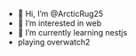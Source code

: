 - 👋 Hi, I’m @ArcticRug25
- 👀 I’m interested in web
- 🌱 I’m currently learning nestjs
- playing overwatch2
